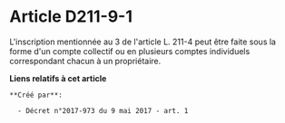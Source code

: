# Article D211-9-1

L'inscription mentionnée au 3 de l'article L. 211-4 peut être faite sous la forme d'un compte collectif ou en plusieurs
comptes individuels correspondant chacun à un propriétaire.

**Liens relatifs à cet article**

	**Créé par**:

	  - Décret n°2017-973 du 9 mai 2017 - art. 1
